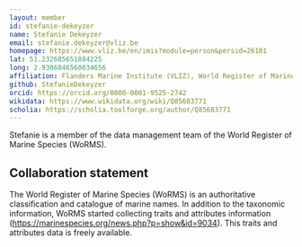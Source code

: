 ```yaml
---
layout: member
id: stefanie-dekeyzer
name: Stefanie Dekeyzer
email: stefanie.dekeyzer@vliz.be
homepage: https://www.vliz.be/en/imis?module=person&persid=26101
lat: 51.232685651884225
long: 2.9306846560034656
affiliation: Flanders Marine Institute (VLIZ), World Register of Marine Species (WoRMS)
github: StefanieDekeyzer
orcid: https://orcid.org/0000-0001-9525-2742
wikidata: https://www.wikidata.org/wiki/Q85683771
scholia: https://scholia.toolforge.org/author/Q85683771
---
```


Stefanie is a member of the data management team of the World Register of Marine Species (WoRMS).

## Collaboration statement
The World Register of Marine Species (WoRMS) is an authoritative classification and catalogue of marine names. In addition to the taxonomic information, WoRMS started collecting traits and attributes information (https://marinespecies.org/news.php?p=show&id=9034). This traits and attributes data is freely available.

